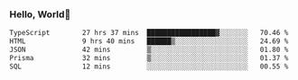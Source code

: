
### Hello, World🐤

<!--START_SECTION:waka-->

```txt
TypeScript        27 hrs 37 mins  █████████████████▓░░░░░░░   70.46 %
HTML              9 hrs 40 mins   ██████▒░░░░░░░░░░░░░░░░░░   24.69 %
JSON              42 mins         ▒░░░░░░░░░░░░░░░░░░░░░░░░   01.80 %
Prisma            32 mins         ▒░░░░░░░░░░░░░░░░░░░░░░░░   01.37 %
SQL               12 mins         ░░░░░░░░░░░░░░░░░░░░░░░░░   00.55 %
```

<!--END_SECTION:waka-->

